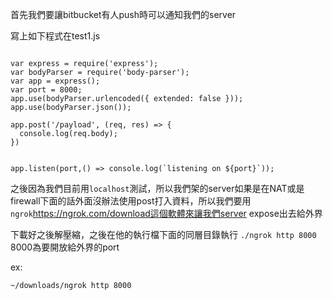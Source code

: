 首先我們要讓bitbucket有人push時可以通知我們的server


寫上如下程式在test1.js
```

var express = require('express');
var bodyParser = require('body-parser');
var app = express();
var port = 8000;
app.use(bodyParser.urlencoded({ extended: false }));
app.use(bodyParser.json());

app.post('/payload', (req, res) => {
  console.log(req.body);
})


app.listen(port,() => console.log(`listening on ${port}`));
```

之後因為我們目前用`localhost`測試，所以我們架的server如果是在NAT或是firewall下面的話外面沒辦法使用post打入資料，所以我們要用`ngrok`https://ngrok.com/download這個軟體來讓我們server expose出去給外界

下載好之後解壓縮，之後在他的執行檔下面的同層目錄執行 `./ngrok http 8000` 8000為要開放給外界的port

ex:
```
~/downloads/ngrok http 8000
```